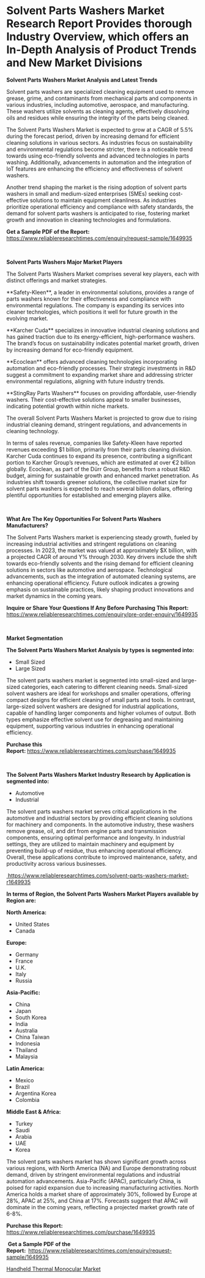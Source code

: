 <p><h1>Solvent Parts Washers Market Research Report Provides thorough Industry Overview, which offers an In-Depth Analysis of Product Trends and New Market Divisions</h1></p><p><strong>Solvent Parts Washers Market Analysis and Latest Trends</strong></p>
<p><p>Solvent parts washers are specialized cleaning equipment used to remove grease, grime, and contaminants from mechanical parts and components in various industries, including automotive, aerospace, and manufacturing. These washers utilize solvents as cleaning agents, effectively dissolving oils and residues while ensuring the integrity of the parts being cleaned.</p><p>The Solvent Parts Washers Market is expected to grow at a CAGR of 5.5% during the forecast period, driven by increasing demand for efficient cleaning solutions in various sectors. As industries focus on sustainability and environmental regulations become stricter, there is a noticeable trend towards using eco-friendly solvents and advanced technologies in parts washing. Additionally, advancements in automation and the integration of IoT features are enhancing the efficiency and effectiveness of solvent washers.</p><p>Another trend shaping the market is the rising adoption of solvent parts washers in small and medium-sized enterprises (SMEs) seeking cost-effective solutions to maintain equipment cleanliness. As industries prioritize operational efficiency and compliance with safety standards, the demand for solvent parts washers is anticipated to rise, fostering market growth and innovation in cleaning technologies and formulations.</p></p>
<p><strong>Get a Sample PDF of the Report:&nbsp;</strong> <a href="https://www.reliableresearchtimes.com/enquiry/request-sample/1649935?utm_campaign=2118&utm_medium=2&utm_source=Github&utm_content=ia&utm_term=17022025&utm_id=solvent-parts-washers">https://www.reliableresearchtimes.com/enquiry/request-sample/1649935</a></p>
<p>&nbsp;</p>
<p><strong>Solvent Parts Washers Major Market Players</strong></p>
<p><p>The Solvent Parts Washers Market comprises several key players, each with distinct offerings and market strategies. </p><p>**Safety-Kleen**, a leader in environmental solutions, provides a range of parts washers known for their effectiveness and compliance with environmental regulations. The company is expanding its services into cleaner technologies, which positions it well for future growth in the evolving market.</p><p>**Karcher Cuda** specializes in innovative industrial cleaning solutions and has gained traction due to its energy-efficient, high-performance washers. The brand’s focus on sustainability indicates potential market growth, driven by increasing demand for eco-friendly equipment.</p><p>**Ecoclean** offers advanced cleaning technologies incorporating automation and eco-friendly processes. Their strategic investments in R&D suggest a commitment to expanding market share and addressing stricter environmental regulations, aligning with future industry trends.</p><p>**StingRay Parts Washers** focuses on providing affordable, user-friendly washers. Their cost-effective solutions appeal to smaller businesses, indicating potential growth within niche markets.</p><p>The overall Solvent Parts Washers Market is projected to grow due to rising industrial cleaning demand, stringent regulations, and advancements in cleaning technology. </p><p>In terms of sales revenue, companies like Safety-Kleen have reported revenues exceeding $1 billion, primarily from their parts cleaning division. Karcher Cuda continues to expand its presence, contributing a significant portion to Karcher Group’s revenues, which are estimated at over €2 billion globally. Ecoclean, as part of the Dürr Group, benefits from a robust R&D budget, aiming for sustainable growth and enhanced market penetration. As industries shift towards greener solutions, the collective market size for solvent parts washers is expected to reach several billion dollars, offering plentiful opportunities for established and emerging players alike.</p></p>
<p>&nbsp;</p>
<p><strong>What Are The Key Opportunities For Solvent Parts Washers Manufacturers?</strong></p>
<p><p>The Solvent Parts Washers market is experiencing steady growth, fueled by increasing industrial activities and stringent regulations on cleaning processes. In 2023, the market was valued at approximately $X billion, with a projected CAGR of around Y% through 2030. Key drivers include the shift towards eco-friendly solvents and the rising demand for efficient cleaning solutions in sectors like automotive and aerospace. Technological advancements, such as the integration of automated cleaning systems, are enhancing operational efficiency. Future outlook indicates a growing emphasis on sustainable practices, likely shaping product innovations and market dynamics in the coming years.</p></p>
<p><strong>Inquire or Share Your Questions If Any Before Purchasing This Report:</strong> <a href="https://www.reliableresearchtimes.com/enquiry/pre-order-enquiry/1649935?utm_campaign=2118&utm_medium=2&utm_source=Github&utm_content=ia&utm_term=17022025&utm_id=solvent-parts-washers">https://www.reliableresearchtimes.com/enquiry/pre-order-enquiry/1649935</a></p>
<p>&nbsp;</p>
<p><strong>Market Segmentation</strong></p>
<p><strong>The Solvent Parts Washers Market Analysis by types is segmented into:</strong></p>
<p><ul><li>Small Sized</li><li>Large Sized</li></ul></p>
<p><p>The solvent parts washers market is segmented into small-sized and large-sized categories, each catering to different cleaning needs. Small-sized solvent washers are ideal for workshops and smaller operations, offering compact designs for efficient cleaning of small parts and tools. In contrast, large-sized solvent washers are designed for industrial applications, capable of handling larger components and higher volumes of output. Both types emphasize effective solvent use for degreasing and maintaining equipment, supporting various industries in enhancing operational efficiency.</p></p>
<p><strong>Purchase this Report:&nbsp;</strong><a href="https://www.reliableresearchtimes.com/purchase/1649935?utm_campaign=2118&utm_medium=2&utm_source=Github&utm_content=ia&utm_term=17022025&utm_id=solvent-parts-washers">https://www.reliableresearchtimes.com/purchase/1649935</a></p>
<p>&nbsp;</p>
<p><strong>The Solvent Parts Washers Market Industry Research by Application is segmented into:</strong></p>
<p><ul><li>Automotive</li><li>Industrial</li></ul></p>
<p><p>The solvent parts washers market serves critical applications in the automotive and industrial sectors by providing efficient cleaning solutions for machinery and components. In the automotive industry, these washers remove grease, oil, and dirt from engine parts and transmission components, ensuring optimal performance and longevity. In industrial settings, they are utilized to maintain machinery and equipment by preventing build-up of residue, thus enhancing operational efficiency. Overall, these applications contribute to improved maintenance, safety, and productivity across various businesses.</p></p>
<p><a href="https://www.reliableresearchtimes.com/solvent-parts-washers-market-r1649935?utm_campaign=2118&utm_medium=2&utm_source=Github&utm_content=ia&utm_term=17022025&utm_id=solvent-parts-washers">&nbsp;https://www.reliableresearchtimes.com/solvent-parts-washers-market-r1649935</a></p>
<p><strong>In terms of Region, the Solvent Parts Washers Market Players available by Region are:</strong></p>
<p>
    <p> <strong> North America: </strong>
        <ul>
            <li>United States</li>
            <li>Canada</li>
        </ul>
        </p> 
    <p> <strong> Europe: </strong>
        <ul>
            <li>Germany</li>
            <li>France</li>
            <li>U.K.</li>
            <li>Italy</li>
            <li>Russia</li>
        </ul>
        </p> 
    <p> <strong> Asia-Pacific: </strong>
        <ul>
            <li>China</li>
            <li>Japan</li>
            <li>South Korea</li>
            <li>India</li>
            <li>Australia</li>
            <li>China Taiwan</li>
            <li>Indonesia</li>
            <li>Thailand</li>
            <li>Malaysia</li>
        </ul>
        </p> 
    <p> <strong> Latin America: </strong>
        <ul>
            <li>Mexico</li>
            <li>Brazil</li>
            <li>Argentina Korea</li>
            <li>Colombia</li>
        </ul>
        </p> 
    <p> <strong> Middle East & Africa: </strong>
        <ul>
            <li>Turkey</li>
            <li>Saudi</li>
            <li>Arabia</li>
            <li>UAE</li>
            <li>Korea</li>
        </ul>
    </p>
    </p>
<p><p>The solvent parts washers market has shown significant growth across various regions, with North America (NA) and Europe demonstrating robust demand, driven by stringent environmental regulations and industrial automation advancements. Asia-Pacific (APAC), particularly China, is poised for rapid expansion due to increasing manufacturing activities. North America holds a market share of approximately 30%, followed by Europe at 28%, APAC at 25%, and China at 17%. Forecasts suggest that APAC will dominate in the coming years, reflecting a projected market growth rate of 6-8%.</p></p>
<p><strong>Purchase this Report: </strong><a href="https://www.reliableresearchtimes.com/purchase/1649935?utm_campaign=2118&utm_medium=2&utm_source=Github&utm_content=ia&utm_term=17022025&utm_id=solvent-parts-washers">https://www.reliableresearchtimes.com/purchase/1649935</a></p>
<p>&nbsp;<strong>Get a Sample PDF of the Report:&nbsp;&nbsp;</strong><a href="https://www.reliableresearchtimes.com/enquiry/request-sample/1649935?utm_campaign=2118&utm_medium=2&utm_source=Github&utm_content=ia&utm_term=17022025&utm_id=solvent-parts-washers">https://www.reliableresearchtimes.com/enquiry/request-sample/1649935</a></p>
<p><strong></strong></p>
<p><p><a href="https://github.com/nicoletavirag/Market-Research-Report-List-5/blob/main/handheld-thermal-monocular-market.md?utm_campaign=2118&utm_medium=2&utm_source=Github&utm_content=ia&utm_term=17022025&utm_id=solvent-parts-washers">Handheld Thermal Monocular Market</a></p></p>